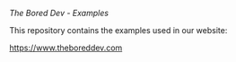 *The Bored Dev - Examples*

This repository contains the examples used in our website:

https://www.theboreddev.com
